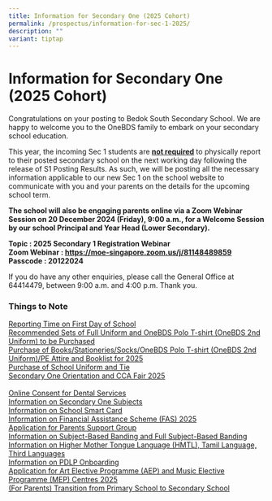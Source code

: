 ```yaml
---
title: Information for Secondary One (2025 Cohort)
permalink: /prospectus/information-for-sec-1-2025/
description: ""
variant: tiptap
---
```

<h1>Information for Secondary One (2025 Cohort)</h1>
<p>Congratulations on your posting to Bedok South Secondary School. We are
happy to welcome you to the OneBDS family to embark on your secondary school
education.</p>
<p>This year, the incoming Sec 1 students are <strong><u>not required</u></strong> to
physically report to their posted secondary school on the next working
day following the release of S1 Posting Results. As such, we will be posting
all the necessary information applicable to our new Sec 1 on the school
website to communicate with you and your parents on the details for the
upcoming school term.</p>
<p><strong>The school will also be engaging parents online via a Zoom Webinar Session on 20 December 2024 (Friday), 9:00 a.m., for a Welcome Session by our school Principal and Year Head (Lower Secondary).</strong>
</p>
<p><strong>Topic : 2025 Secondary 1 Registration Webinar<br>Zoom Webinar : <a href="https://moe-singapore.zoom.us/j/81148489859" rel="noopener noreferrer nofollow" target="_blank">https://moe-singapore.zoom.us/j/81148489859</a><br>Passcode : 20122024</strong>
</p>
<p></p>
<p>If you do have any other enquiries, please call the General Office at
64414479, between 9:00 a.m. and 4:00 p.m. Thank you.</p>
<h3>Things to Note</h3>
<p><a href="https://bedoksouthsec.moe.edu.sg/prospectus/reporting-time-on-first-day-of-school/" rel="noopener nofollow" target="_blank">Reporting Time on First Day of School</a>
<br><a href="https://bedoksouthsec.moe.edu.sg/recommended-sets-of-full-uniform-and-onebds-polo-t-shirt/" rel="noopener nofollow" target="_blank">Recommended Sets of Full Uniform and OneBDS Polo T-shirt (OneBDS 2nd Uniform) to be Purchased</a>
<br><a href="https://bedoksouthsec.moe.edu.sg/prospectus/purchase-of-books-stationeries-socks-pe-attire-and-booklist-for-2024/" rel="noopener nofollow" target="_blank">Purchase of Books/Stationeries/Socks/OneBDS Polo T-shirt (OneBDS 2nd Uniform)/PE Attire and Booklist for 2025</a>
<br><a href="https://bedoksouthsec.moe.edu.sg/prospectus/purchase-of-school-uniform-and-tie/" rel="noopener nofollow" target="_blank">Purchase of School Uniform and Tie </a>
<br><a href="https://bedoksouthsec.moe.edu.sg/prospectus/secondary-one-orientation-programme-and-cca-fair-2025/" rel="noopener nofollow" target="_blank">Secondary One Orientation and CCA Fair 2025</a>
<br>
<br><a href="https://bedoksouthsec.moe.edu.sg/prospectus/online-consent-for-dental-services/" rel="noopener nofollow" target="_blank">Online Consent for Dental Services</a>
<br><a href="https://bedoksouthsec.moe.edu.sg/prospectus/information-on-various-subjects-for-sec-1-students/" rel="noopener nofollow" target="_blank">Information on Secondary One Subjects</a>
<br><a href="https://bedoksouthsec.moe.edu.sg/prospectus/information-on-school-smart-card/" rel="noopener nofollow" target="_blank">Information on School Smart Card</a>
<br><a href="https://bedoksouthsec.moe.edu.sg/prospectus/information-on-fas/" rel="noopener nofollow" target="_blank">Information on Financial Assistance Scheme (FAS) 2025</a>
<br><a href="https://bedoksouthsec.moe.edu.sg/prospectus/application-for-bds-parent-support-group/" rel="noopener nofollow" target="_blank">Application for Parents Support Group </a>
<br><a href="https://bedoksouthsec.moe.edu.sg/prospectus/information-on-full-subject-based-banding/" rel="noopener nofollow" target="_blank">Information on Subject-Based Banding and Full Subject-Based Banding</a>
<br><a href="https://bedoksouthsec.moe.edu.sg/prospectus/information-on-mother-tongue-languages/" rel="noopener nofollow" target="_blank">Information on Higher Mother Tongue Language (HMTL), Tamil Language, Third Languages</a>
<br><a href="https://bedoksouthsec.moe.edu.sg/prospectus/information-on-pdlp-onboarding/" rel="noopener nofollow" target="_blank">Information on PDLP Onboarding</a>
<br><a href="https://bedoksouthsec.moe.edu.sg/prospectus/aep-and-mep/" rel="noopener nofollow" target="_blank">Application for Art Elective Programme (AEP) and Music Elective Programme (MEP) Centres 2025</a>
<br><a href="https://bedoksouthsec.moe.edu.sg/for-parents-transition-from-primary-school-to-secondary-school/" rel="noopener nofollow" target="_blank">(For Parents) Transition from Primary School to Secondary School</a>
</p>